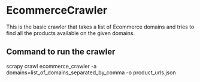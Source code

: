# EcommerceCrawler
This is the basic crawler that takes a list of Ecommerce domains and tries to find all the products available on the given domains.

## Command to run the crawler
scrapy crawl ecommerce_crawler -a domains=list_of_domains_separated_by_comma -o product_urls.json

